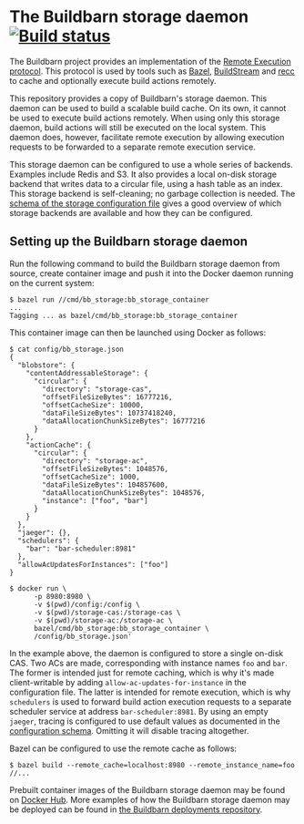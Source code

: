 # The Buildbarn storage daemon [![Build status](https://badge.buildkite.com/212ccc2e6aab9f4df6490b30390492365c5641e65a768e5a51.svg)](https://buildkite.com/buildbarn/bb-storage)

The Buildbarn project provides an implementation of the
[Remote Execution protocol](https://github.com/bazelbuild/remote-apis).
This protocol is used by tools such as [Bazel](https://bazel.build/),
[BuildStream](https://wiki.gnome.org/Projects/BuildStream/) and
[recc](https://gitlab.com/bloomberg/recc) to cache and optionally
execute build actions remotely.

This repository provides a copy of Buildbarn's storage daemon. This
daemon can be used to build a scalable build cache. On its own, it
cannot be used to execute build actions remotely. When using only this
storage daemon, build actions will still be executed on the local
system. This daemon does, however, facilitate remote execution by
allowing execution requests to be forwarded to a separate remote
execution service.

This storage daemon can be configured to use a whole series of backends.
Examples include Redis and S3. It also provides a local on-disk storage
backend that writes data to a circular file, using a hash table as an
index. This storage backend is self-cleaning; no garbage collection is
needed. The [schema of the storage configuration file](https://github.com/buildbarn/bb-storage/blob/master/pkg/proto/configuration/bb_storage/bb_storage.proto)
gives a good overview of which storage backends are available and how
they can be configured.

## Setting up the Buildbarn storage daemon

Run the following command to build the Buildbarn storage daemon from
source, create container image and push it into the Docker daemon
running on the current system:

```
$ bazel run //cmd/bb_storage:bb_storage_container
...
Tagging ... as bazel/cmd/bb_storage:bb_storage_container
```

This container image can then be launched using Docker as follows:

```
$ cat config/bb_storage.json
{
  "blobstore": {
    "contentAddressableStorage": {
      "circular": {
        "directory": "storage-cas",
        "offsetFileSizeBytes": 16777216,
        "offsetCacheSize": 10000,
        "dataFileSizeBytes": 10737418240,
        "dataAllocationChunkSizeBytes": 16777216
      }
    },
    "actionCache": {
      "circular": {
        "directory": "storage-ac",
        "offsetFileSizeBytes": 1048576,
        "offsetCacheSize": 1000,
        "dataFileSizeBytes": 104857600,
        "dataAllocationChunkSizeBytes": 1048576,
        "instance": ["foo", "bar"]
      }
    }
  },
  "jaeger": {},
  "schedulers": {
    "bar": "bar-scheduler:8981"
  },
  "allowAcUpdatesForInstances": ["foo"]
}

$ docker run \
      -p 8980:8980 \
      -v $(pwd)/config:/config \
      -v $(pwd)/storage-cas:/storage-cas \
      -v $(pwd)/storage-ac:/storage-ac \
      bazel/cmd/bb_storage:bb_storage_container \
      /config/bb_storage.json'
```

In the example above, the daemon is configured to store a single on-disk
CAS. Two ACs are made, corresponding with instance names `foo` and
`bar`. The former is intended just for remote caching, which is why it's
made client-writable by adding `allow-ac-updates-for-instance` in the
configuration file. The latter is intended for remote execution, which
is why `schedulers` is used to forward build action execution requests
to a separate scheduler service at address `bar-scheduler:8981`. By
using an empty `jaeger`, tracing is configured to use default values
as documented in the [configuration schema](https://github.com/buildbarn/bb-storage/blob/master/pkg/proto/configuration/bb_storage/bb_storage.proto).
Omitting it will disable tracing altogether.

Bazel can be configured to use the remote cache as follows:

```
$ bazel build --remote_cache=localhost:8980 --remote_instance_name=foo //...
```

Prebuilt container images of the Buildbarn storage daemon may be found
on [Docker Hub](https://hub.docker.com/r/buildbarn/bb-storage). More
examples of how the Buildbarn storage daemon may be deployed can be
found in [the Buildbarn deployments repository](https://github.com/buildbarn/bb-deployments).
